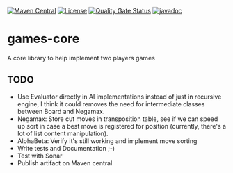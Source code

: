 [![Maven Central](https://img.shields.io/maven-central/v/com.fathzer/games-core)](https://central.sonatype.com/artifact/com.fathzer/games-core)
[![License](https://img.shields.io/badge/license-Apache%202.0-brightgreen.svg)](https://github.com/fathzer-games/games-core/blob/master/LICENSE)
[![Quality Gate Status](https://sonarcloud.io/api/project_badges/measure?project=fathzer_games-core&metric=alert_status)](https://sonarcloud.io/summary/new_code?id=fathzer-games_games-core)
[![javadoc](https://javadoc.io/badge2/com.fathzer/games-core/javadoc.svg)](https://javadoc.io/doc/com.fathzer/games-core)

# games-core
A core library to help implement two players games

## TODO
- Use Evaluator directly in AI implementations instead of just in recursive engine, I think it could removes the need for intermediate classes between Board and Negamax.
- Negamax: Store cut moves in transposition table, see if we can speed up sort in case a best move is registered for position (currently, there's a lot of list content manipulation).
- AlphaBeta: Verify it's still working and implement move sorting
- Write tests and Documentation ;-)
- Test with Sonar
- Publish artifact on Maven central
